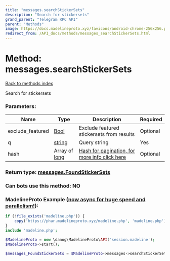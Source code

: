 ```yaml
---
title: "messages.searchStickerSets"
description: "Search for stickersets"
grand_parent: "Telegram RPC API"
parent: "Methods"
image: https://docs.madelineproto.xyz/favicons/android-chrome-256x256.png
redirect_from: /API_docs/methods/messages_searchStickerSets.html
---
```

# Method: messages.searchStickerSets
[Back to methods index](index.html)



Search for stickersets

### Parameters:

| Name     |    Type       | Description | Required |
|----------|---------------|-------------|----------|
|exclude\_featured|[Bool](/API_docs/types/Bool.html) | Exclude featured stickersets from results | Optional|
|q|[string](/API_docs/types/string.html) | Query string | Yes|
|hash|Array of [long](/API_docs/types/long.html) | [Hash for pagination, for more info click here](https://core.telegram.org/api/offsets#hash-generation) | Optional|


### Return type: [messages.FoundStickerSets](/API_docs/types/messages.FoundStickerSets.html)

### Can bots use this method: **NO**


### MadelineProto Example ([now async for huge speed and parallelism!](https://docs.madelineproto.xyz/docs/ASYNC.html)):


```php
if (!file_exists('madeline.php')) {
    copy('https://phar.madelineproto.xyz/madeline.php', 'madeline.php');
}
include 'madeline.php';

$MadelineProto = new \danog\MadelineProto\API('session.madeline');
$MadelineProto->start();

$messages_FoundStickerSets = $MadelineProto->messages->searchStickerSets(exclude_featured: $Bool, q: 'string', hash: [$long, $long], );
```


